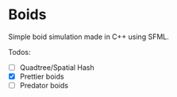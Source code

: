 # Boids

Simple boid simulation made in C++ using SFML.

Todos:
- [ ] Quadtree/Spatial Hash
- [x] Prettier boids
- [ ] Predator boids

